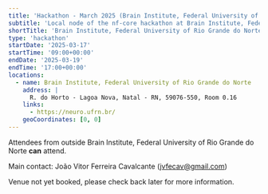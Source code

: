 ```yaml
---
title: 'Hackathon - March 2025 (Brain Institute, Federal University of Rio Grande do Norte)'
subtitle: 'Local node of the nf-core hackathon at Brain Institute, Federal University of Rio Grande do Norte'
shortTitle: 'Brain Institute, Federal University of Rio Grande do Norte'
type: 'hackathon'
startDate: '2025-03-17'
startTime: '09:00+00:00'
endDate: '2025-03-19'
endTime: '17:00+00:00'
locations:
  - name: Brain Institute, Federal University of Rio Grande do Norte
    address: |
      R. do Horto - Lagoa Nova, Natal - RN, 59076-550, Room 0.16
    links:
      - https://neuro.ufrn.br/
    geoCoordinates: [0, 0]
---
```


Attendees from outside Brain Institute, Federal University of Rio Grande do Norte **can** attend.

Main contact: João Vitor Ferreira Cavalcante ([jvfecav@gmail.com](mailto:jvfecav@gmail.com))

Venue not yet booked, please check back later for more information.
